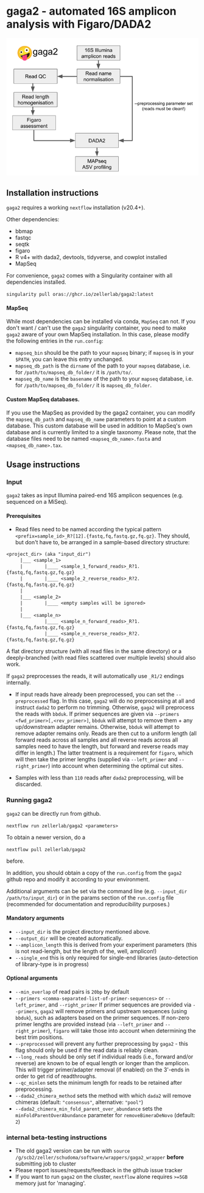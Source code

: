 # gaga2 - automated 16S amplicon analysis with Figaro/DADA2

![](docs/img/gaga2_flow.png)

## Installation instructions
`gaga2` requires a working `nextflow` installation (v20.4+). 

Other dependencies:
* bbmap 
* fastqc
* seqtk
* figaro
* R v4+ with dada2, devtools, tidyverse, and cowplot installed
* MapSeq

For convenience, `gaga2` comes with a Singularity container with all dependencies installed. 

```singularity pull oras://ghcr.io/zellerlab/gaga2:latest```

#### MapSeq
While most dependencies can be installed via conda, `MapSeq` can not. If you don't want / can't use the `gaga2` singularity container, you need to make `gaga2` aware of your own MapSeq installation. In this case, please modify the following entries in the `run.config`:
* `mapseq_bin` should be the path to your `mapseq` binary; if `mapseq` is in your `$PATH`, you can leave this entry unchanged.
* `mapseq_db_path` is the `dirname` of the path to your `mapseq` database, i.e. for `/path/to/mapseq_db_folder/` it is `/path/to/`.
* `mapseq_db_name` is the `basename` of the path to your `mapseq` database, i.e. for `/path/to/mapseq_db_folder/` it is `mapseq_db_folder`.

#### Custom MapSeq databases.

If you use the MapSeq as provided by the gaga2 container, you can modify the `mapseq_db_path` and `mapseq_db_name` parameters to point at a custom database. This custom database will be used in addition to MapSeq's own database and is currently limited to a single taxonomy. Please note, that the database files need to be named `<mapseq_db_name>.fasta` and `<mapseq_db_name>.tax`.


## Usage instructions

### Input
`gaga2` takes as input Illumina paired-end 16S amplicon sequences (e.g. sequenced on a MiSeq).

#### Prerequisites
* Read files need to be named according the typical pattern `<prefix=sample_id>_R?[12].{fastq,fq,fastq.gz,fq.gz}`.
They should, but don't have to, be arranged in a sample-based directory structure:

```
<project_dir> (aka "input_dir")
     |___ <sample_1>
     |        |____ <sample_1_forward_reads>_R?1.{fastq,fq,fastq.gz,fq.gz}
     |        |____ <sample_2_reverse_reads>_R?2.{fastq,fq,fastq.gz,fq.gz}
     |
     |___ <sample_2>
     |        |____ <empty samples will be ignored>
     |        
     |___ <sample_n>
              |____ <sample_n_forward_reads>_R?1.{fastq,fq,fastq.gz,fq.gz}
              |____ <sample_n_reverse_reads>_R?2.{fastq,fq,fastq.gz,fq.gz}
```

A flat directory structure (with all read files in the same directory) or a deeply-branched (with read files scattered over multiple levels) should also work. 

If `gaga2` preprocesses the reads, it will automatically use `_R1/2` endings internally.

* If input reads have already been preprocessed, you can set the `--preprocessed` flag. In this case, `gaga2` will do no preprocessing at all and instruct `dada2` to perform no trimming. Otherwise, `gaga2` will preprocess the reads with `bbduk`. If primer sequences are given via `--primers <fwd_primer>[,<rev_primer>]`, `bbduk` will attempt to remove them + any up/downstream adapter remains. Otherwise, `bbduk` will attempt to remove adapter remains only. Reads are then cut to a uniform length (all forward reads across all samples and all reverse reads across all samples need to have the length, but forward and reverse reads may differ in length.) The latter treatment is a requirement for `figaro`, which will then take the primer lengths (supplied via `--left_primer` and `--right_primer`) into account when determining the optimal cut sites.

* Samples with less than `110` reads after `dada2` preprocessing, will be discarded.

### Running gaga2

`gaga2` can be directly run from github. 

`nextflow run zellerlab/gaga2 <parameters>`

To obtain a newer version, do a 

`nextflow pull zellerlab/gaga2`

before.

In addition, you should obtain a copy of the `run.config` from the `gaga2` github repo and modify it according to your environment.

Additional arguments can be set via the command line (e.g. `--input_dir /path/to/input_dir`) or in the params section of the `run.config` file (recommended for documentation and reproducibility purposes.)

#### Mandatory arguments
* `--input_dir` is the project directory mentioned above.
* `--output_dir` will be created automatically.
* `--amplicon_length` this is derived from your experiment parameters (this is not read-length, but the length of the, well, amplicon!)
* `--single_end` this is only required for single-end libraries (auto-detection of library-type is in progress)

#### Optional arguments
* `--min_overlap` of read pairs is `20bp` by default
* `--primers <comma-separated-list-of-primer-sequences>` or `--left_primer`, and `--right_primer` If primer sequences are provided via `--primers`, `gaga2` will remove primers and upstream sequences (using `bbduk`), such as adapters based on the primer sequences. If non-zero primer lengths are provided instead (via `--left_primer` and `--right_primer`), `figaro` will take those into account when determining the best trim positions.
* `--preprocessed` will prevent any further preprocessing by `gaga2` - this flag should only be used if the read data is reliably clean.
* `--long_reads` should be only set if individual reads (i.e., forward and/or reverse) are known to be of equal length or longer than the amplicon. This will trigger primer/adapter removal (if enabled) on the 3'-ends in order to get rid of readthroughs.
* `--qc_minlen` sets the minimum length for reads to be retained after preprocessing.
* `--dada2_chimera_method` sets the method with which `dada2` will remove chimeras (default: `"consensus"`, alternative: `"pool"`)
* `--dada2_chimera_min_fold_parent_over_abundance` sets the `minFoldParentOverAbundance` parameter for `removeBimeraDeNovo` (default: `2`)


### internal beta-testing instructions
* The old gaga2 version can be run with `source /g/scb2/zeller/schudoma/software/wrappers/gaga2_wrapper` **before** submitting job to cluster
* Please report issues/requests/feedback in the github issue tracker 
* If you want to run `gaga2` on the cluster, `nextflow` alone requires `>=5GB` memory just for 'managing'.

